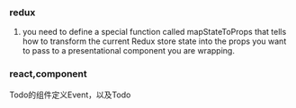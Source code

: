 ### redux
1. you need to define a special function called mapStateToProps that tells how to transform the current Redux store state into the props you want to pass to a presentational component you are wrapping.

### react,component
Todo的组件定义Event，以及Todo
